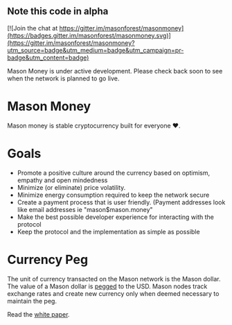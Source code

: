 ## Note this code in alpha

[![Join the chat at https://gitter.im/masonforest/masonmoney](https://badges.gitter.im/masonforest/masonmoney.svg)](https://gitter.im/masonforest/masonmoney?utm_source=badge&utm_medium=badge&utm_campaign=pr-badge&utm_content=badge)

Mason Money is under active development. Please check back soon to see when the
network is planned to go live.

# Mason Money

Mason money is stable cryptocurrency built for everyone :heart:.

# Goals

  * Promote a positive culture around the currency based on optimism, empathy
    and open mindedness
  * Minimize (or eliminate) price volatility.
  * Minimize energy consumption required to keep the network secure
  * Create a payment process that is user friendly. (Payment addresses look like
    email addresses ie
    "mason$mason.money"
  * Make the best possible developer experience for interacting with the
    protocol
  * Keep the protocol and the implementation as simple as possible

# Currency Peg
The unit of currency transacted on the  Mason network is the Mason dollar. The value of a Mason dollar is [pegged](https://en.wikipedia.org/wiki/Fixed_exchange-rate_system) to the USD. Mason nodes track exchange rates and create new currency only when deemed necessary to maintain the peg.

Read the [white paper](https://github.com/masonforest/masonmoney/blob/master/WHITEPAPER.md).
